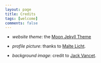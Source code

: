 ```yaml
---
layout: page
title: Credits
tags: [welcome]
comments: false
---
```


- *website theme*: the [Moon Jekyll Theme](http://taylantatli.github.io/Moon/)

- *profile picture*: thanks to [Malte Licht](https://www.instagram.com/malte_licht/).

- *background image*: credit to [Jack Vancet](http://jackvanzet.tumblr.com/).

